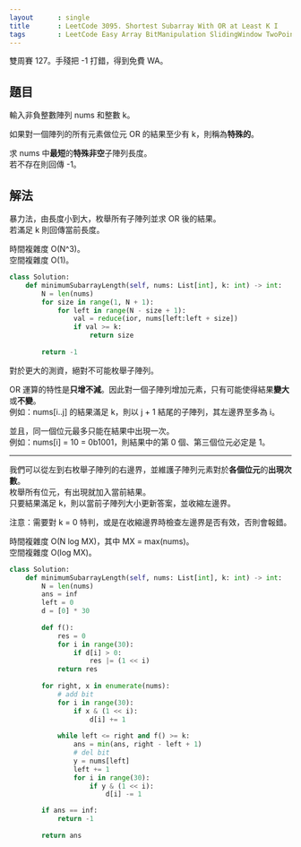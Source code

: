 ```yaml
---
layout      : single
title       : LeetCode 3095. Shortest Subarray With OR at Least K I
tags        : LeetCode Easy Array BitManipulation SlidingWindow TwoPointers
---
```

雙周賽 127。手殘把 -1 打錯，得到免費 WA。  

## 題目

輸入非負整數陣列 nums 和整數 k。  

如果對一個陣列的所有元素做位元 OR 的結果至少有 k，則稱為**特殊的**。  

求 nums 中**最短**的**特殊非空**子陣列長度。  
若不存在則回傳 -1。  

## 解法

暴力法，由長度小到大，枚舉所有子陣列並求 OR 後的結果。  
若滿足 k 則回傳當前長度。  

時間複雜度 O(N^3)。  
空間複雜度 O(1)。  

```python
class Solution:
    def minimumSubarrayLength(self, nums: List[int], k: int) -> int:
        N = len(nums)
        for size in range(1, N + 1):
            for left in range(N - size + 1):
                val = reduce(ior, nums[left:left + size])
                if val >= k:
                    return size
        
        return -1
```

對於更大的測資，絕對不可能枚舉子陣列。  

OR 運算的特性是**只增不減**。因此對一個子陣列增加元素，只有可能使得結果**變大**或**不變**。  
例如：nums[i..j] 的結果滿足 k，則以 j + 1 結尾的子陣列，其左邊界至多為 i。  

並且，同一個位元最多只能在結果中出現一次。  
例如：nums[i] = 10 = 0b1001，則結果中的第 0 個、第三個位元必定是 1。  

---

我們可以從左到右枚舉子陣列的右邊界，並維護子陣列元素對於**各個位元**的**出現次數**。  
枚舉所有位元，有出現就加入當前結果。  
只要結果滿足 k，則以當前子陣列大小更新答案，並收縮左邊界。  

注意：需要對 k = 0 特判，或是在收縮邊界時檢查左邊界是否有效，否則會報錯。  

時間複雜度 O(N log MX)，其中 MX = max(nums)。  
空間複雜度 O(log MX)。  

```python
class Solution:
    def minimumSubarrayLength(self, nums: List[int], k: int) -> int:
        N = len(nums)
        ans = inf
        left = 0
        d = [0] * 30
        
        def f():
            res = 0
            for i in range(30):
                if d[i] > 0:
                    res |= (1 << i)
            return res
        
        for right, x in enumerate(nums):
            # add bit
            for i in range(30):
                if x & (1 << i):
                    d[i] += 1
            
            while left <= right and f() >= k:
                ans = min(ans, right - left + 1)
                # del bit
                y = nums[left]
                left += 1
                for i in range(30):
                    if y & (1 << i):
                        d[i] -= 1

        if ans == inf:
            return -1
        
        return ans
```
